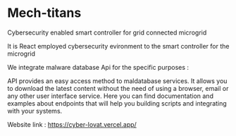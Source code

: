 # Mech-titans
Cybersecurity enabled smart controller for grid connected microgrid

It is React employed cybersecurity evironment to the smart controller for the microgrid

We integrate malware database Api for the specific purposes :

API provides an easy access method to maldatabase services. It allows you to download the latest content without the need of using a browser, email or any other user interface service. Here you can find documentation and examples about endpoints that will help you building scripts and integrating with your systems.


Website link : https://cyber-lovat.vercel.app/
